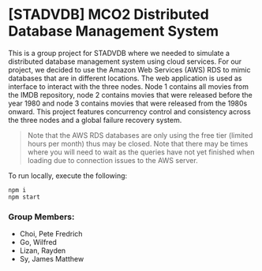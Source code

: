 # [STADVDB] MCO2 Distributed Database Management System

This is a group project for STADVDB where we needed to simulate a distributed database management system using cloud services. For our project, we decided to use the Amazon Web Services (AWS) RDS to mimic databases that are in different locations. The web application is used as interface to interact with the three nodes. Node 1 contains all movies from the IMDB repository, node 2 contains movies that were released before the year 1980 and node 3 contains movies that were released from the 1980s onward. This project features concurrency control and consistency across the three nodes and a global failure recovery system.

> Note that the AWS RDS databases are only using the free tier (limited hours per month) thus may be closed.
> Note that there may be times where you will need to wait as the queries have not yet finished when loading due to connection issues to the AWS server.


To run locally, execute the following:
```
npm i
npm start
```

### Group Members:
- Choi, Pete Fredrich
- Go, Wilfred
- Lizan, Rayden
- Sy, James Matthew


